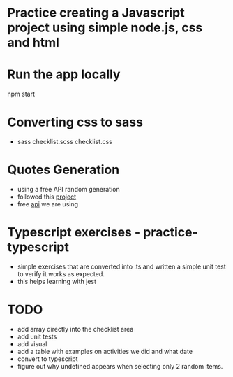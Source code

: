# Practice creating a Javascript project using simple node.js, css and html

# Run the app locally

npm start

# Converting css to sass

- sass checklist.scss checklist.css

# Quotes Generation

- using a free API random generation
- followed this [project](https://freshman.tech/random-quote-machine/)
- free [api](https://api.quotable.io/random?count=1) we are using

# Typescript exercises - practice-typescript

- simple exercises that are converted into .ts and written a simple unit test to verify it works as expected.
- this helps learning with jest

# TODO

- add array directly into the checklist area
- add unit tests
- add visual
- add a table with examples on activities we did and what date
- convert to typescript
- figure out why undefined appears when selecting only 2 random items.
